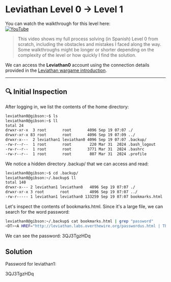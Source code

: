 # Leviathan Level 0 → Level 1

You can watch the walkthrough for this level here:  
[![YouTube](https://img.shields.io/badge/YouTube-Walkthrough-red?logo=youtube)](https://www.youtube.com/watch?v=lkYtVl5rXjg&ab_channel=Gabahack)

> This video shows my full process solving (in Spanish) Level 0 from scratch, including the obstacles and mistakes I faced along the way. Some walkthroughs might be longer or shorter depending on the complexity of the level or how quickly I find the solution.

We can access the **Leviathan0** account using the connection details provided in the [Leviathan wargame introduction](https://overthewire.org/wargames/leviathan/).

---

## 🔍 Initial Inspection

After logging in, we list the contents of the home directory:

```bash
leviathan0@gibson:~$ ls
leviathan0@gibson:~$ ll
total 24
drwxr-xr-x  3 root       root       4096 Sep 19 07:07 ./
drwxr-xr-x 83 root       root       4096 Sep 19 07:09 ../
drwxr-x---  2 leviathan1 leviathan0 4096 Sep 19 07:07 .backup/
-rw-r--r--  1 root       root        220 Mar 31  2024 .bash_logout
-rw-r--r--  1 root       root       3771 Mar 31  2024 .bashrc
-rw-r--r--  1 root       root        807 Mar 31  2024 .profile
```

We notice a hidden directory .backup/ that we can access and read:

```bash
leviathan0@gibson:~$ cd .backup/
leviathan0@gibson:~/.backup$ ll
total 140
drwxr-x--- 2 leviathan1 leviathan0   4096 Sep 19 07:07 ./
drwxr-xr-x 3 root       root         4096 Sep 19 07:07 ../
-rw-r----- 1 leviathan1 leviathan0 133259 Sep 19 07:07 bookmarks.html
```

Let's inspect the contents of bookmarks.html. Since it's a large file, we can search for the word password:
```bash
leviathan0@gibson:~/.backup$ cat bookmarks.html | grep "password"
<DT><A HREF="http://leviathan.labs.overthewire.org/passwordus.html | This will be fixed later, the password for leviathan1 is 3QJ3TgzHDq" ADD_DATE="1155384634" LAST_CHARSET="ISO-8859-1" ID="rdf:#$2wIU71">password to leviathan1</A>
```

We can see the password: 3QJ3TgzHDq

## Solution
Password for leviathan1:

3QJ3TgzHDq

